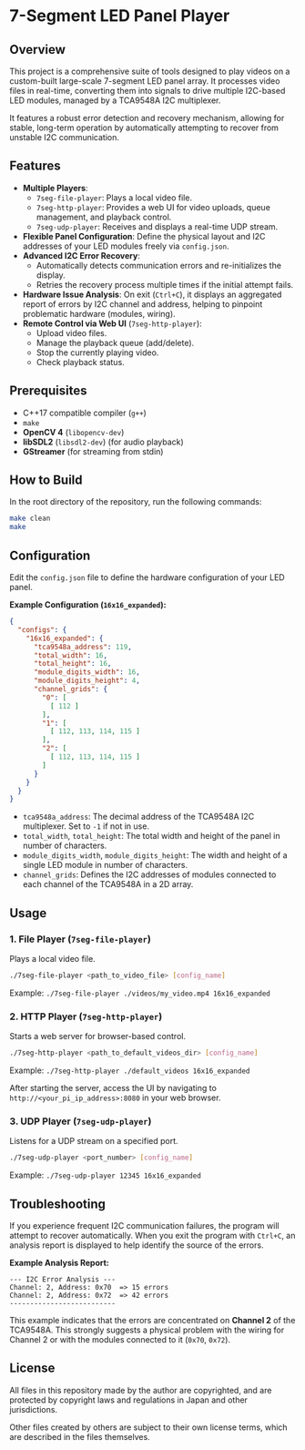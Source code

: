 # 7-Segment LED Panel Player

## Overview

This project is a comprehensive suite of tools designed to play videos on a custom-built large-scale 7-segment LED panel array. It processes video files in real-time, converting them into signals to drive multiple I2C-based LED modules, managed by a TCA9548A I2C multiplexer.

It features a robust error detection and recovery mechanism, allowing for stable, long-term operation by automatically attempting to recover from unstable I2C communication.

## Features

- **Multiple Players**:
  - `7seg-file-player`: Plays a local video file.
  - `7seg-http-player`: Provides a web UI for video uploads, queue management, and playback control.
  - `7seg-udp-player`: Receives and displays a real-time UDP stream.
- **Flexible Panel Configuration**: Define the physical layout and I2C addresses of your LED modules freely via `config.json`.
- **Advanced I2C Error Recovery**:
  - Automatically detects communication errors and re-initializes the display.
  - Retries the recovery process multiple times if the initial attempt fails.
- **Hardware Issue Analysis**: On exit (`Ctrl+C`), it displays an aggregated report of errors by I2C channel and address, helping to pinpoint problematic hardware (modules, wiring).
- **Remote Control via Web UI** (`7seg-http-player`):
  - Upload video files.
  - Manage the playback queue (add/delete).
  - Stop the currently playing video.
  - Check playback status.

## Prerequisites

- C++17 compatible compiler (`g++`)
- `make`
- **OpenCV 4** (`libopencv-dev`)
- **libSDL2** (`libsdl2-dev`) (for audio playback)
- **GStreamer** (for streaming from stdin)

## How to Build

In the root directory of the repository, run the following commands:

```bash
make clean
make
```

## Configuration

Edit the `config.json` file to define the hardware configuration of your LED panel.

**Example Configuration (`16x16_expanded`):**
```json
{
  "configs": {
    "16x16_expanded": {
      "tca9548a_address": 119,
      "total_width": 16,
      "total_height": 16,
      "module_digits_width": 16,
      "module_digits_height": 4,
      "channel_grids": {
        "0": [
          [ 112 ]
        ],
        "1": [
          [ 112, 113, 114, 115 ]
        ],
        "2": [
          [ 112, 113, 114, 115 ]
        ]
      }
    }
  }
}
```

- `tca9548a_address`: The decimal address of the TCA9548A I2C multiplexer. Set to `-1` if not in use.
- `total_width`, `total_height`: The total width and height of the panel in number of characters.
- `module_digits_width`, `module_digits_height`: The width and height of a single LED module in number of characters.
- `channel_grids`: Defines the I2C addresses of modules connected to each channel of the TCA9548A in a 2D array.

## Usage

### 1. File Player (`7seg-file-player`)

Plays a local video file.

```bash
./7seg-file-player <path_to_video_file> [config_name]
```
Example: `./7seg-file-player ./videos/my_video.mp4 16x16_expanded`

### 2. HTTP Player (`7seg-http-player`)

Starts a web server for browser-based control.

```bash
./7seg-http-player <path_to_default_videos_dir> [config_name]
```
Example: `./7seg-http-player ./default_videos 16x16_expanded`

After starting the server, access the UI by navigating to `http://<your_pi_ip_address>:8080` in your web browser.

### 3. UDP Player (`7seg-udp-player`)

Listens for a UDP stream on a specified port.

```bash
./7seg-udp-player <port_number> [config_name]
```
Example: `./7seg-udp-player 12345 16x16_expanded`

## Troubleshooting

If you experience frequent I2C communication failures, the program will attempt to recover automatically. When you exit the program with `Ctrl+C`, an analysis report is displayed to help identify the source of the errors.

**Example Analysis Report:**
```
--- I2C Error Analysis ---
Channel: 2, Address: 0x70  => 15 errors
Channel: 2, Address: 0x72  => 42 errors
--------------------------
```
This example indicates that the errors are concentrated on **Channel 2** of the TCA9548A. This strongly suggests a physical problem with the wiring for Channel 2 or with the modules connected to it (`0x70`, `0x72`).

## License
All files in this repository made by the author are copyrighted, and are protected by copyright laws and regulations in Japan and other jurisdictions.

Other files created by others are subject to their own license terms, which are described in the files themselves.